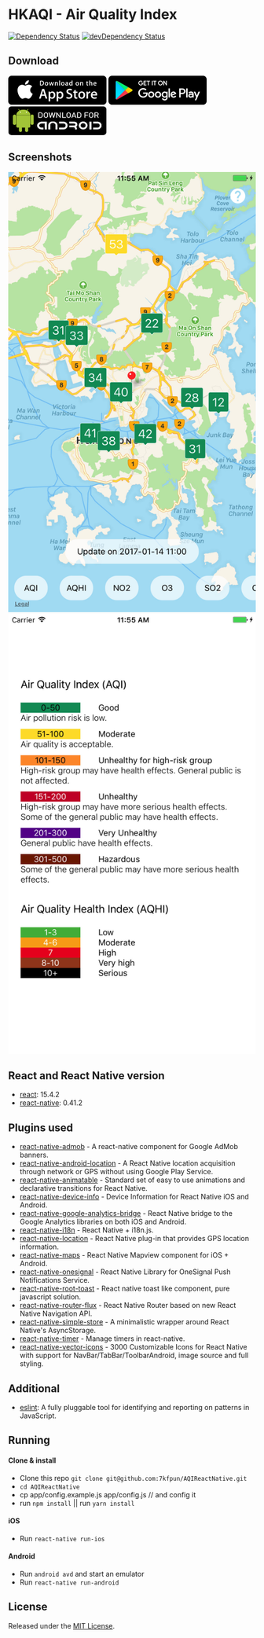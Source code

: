 # HKAQI - Air Quality Index

[![Dependency Status](https://david-dm.org/7kfpun/AQIReactNative.svg)](https://david-dm.org/7kfpun/AQIReactNative) [![devDependency Status](https://david-dm.org/7kfpun/AQIReactNative/dev-status.svg)](https://david-dm.org/7kfpun/AQIReactNative?type=dev)

## Download

[![App Store Button](assets/app-store.png "App Store Button")](https://itunes.apple.com/us/app/hong-kong-air-quality-we-made/id1195271547?ls=1&mt=8)
[![Play Store Button](assets/google-play.png "Google Play Button")](https://play.google.com/store/apps/details?id=com.kfpun.aqi)
[![Apk Download Button](assets/apk-download.png "Apk Download Button")](https://github.com/7kfpun/AQIReactNative/releases/download/v1.0.0/app-release.apk)

## Screenshots

![Screenshot 0](assets/screenshot0.jpg "iOS Screenshot")
![Screenshot 1](assets/screenshot1.jpg "iOS Screenshot")

## React and React Native version

* [react](https://github.com/facebook/react): 15.4.2
* [react-native](https://github.com/facebook/react-native): 0.41.2

## Plugins used

* [react-native-admob](https://github.com/sbugert/react-native-admob) - A react-native component for Google AdMob banners.
* [react-native-android-location](https://github.com/syarul/react-native-android-location) - A React Native location acquisition through network or GPS without using Google Play Service.
* [react-native-animatable](https://github.com/oblador/react-native-animatable) - Standard set of easy to use animations and declarative transitions for React Native.
* [react-native-device-info](https://github.com/rebeccahughes/react-native-device-info) - Device Information for React Native iOS and Android.
* [react-native-google-analytics-bridge](https://github.com/idehub/react-native-google-analytics-bridge) - React Native bridge to the Google Analytics libraries on both iOS and Android.
* [react-native-i18n](https://github.com/AlexanderZaytsev/react-native-i18n) - React Native + i18n.js.
* [react-native-location](https://github.com/timfpark/react-native-location) - React Native plug-in that provides GPS location information.
* [react-native-maps](https://github.com/airbnb/react-native-maps) - React Native Mapview component for iOS + Android.
* [react-native-onesignal](https://github.com/geektimecoil/react-native-onesignal) - React Native Library for OneSignal Push Notifications Service.
* [react-native-root-toast](https://github.com/magicismight/react-native-root-toast) - React native toast like component, pure javascript solution.
* [react-native-router-flux](https://github.com/aksonov/react-native-router-flux) - React Native Router based on new React Native Navigation API.
* [react-native-simple-store](https://github.com/jasonmerino/react-native-simple-store) - A minimalistic wrapper around React Native's AsyncStorage.
* [react-native-timer](https://github.com/fractaltech/react-native-timer) - Manage timers in react-native.
* [react-native-vector-icons](https://github.com/oblador/react-native-vector-icons) - 3000 Customizable Icons for React Native with support for NavBar/TabBar/ToolbarAndroid, image source and full styling.

## Additional

* [eslint](https://github.com/eslint/eslint): A fully pluggable tool for identifying and reporting on patterns in JavaScript.

## Running

#### Clone & install

* Clone this repo `git clone git@github.com:7kfpun/AQIReactNative.git`
* `cd AQIReactNative`
* cp app/config.example.js app/config.js  // and config it
* run `npm install` || run `yarn install`

#### iOS

* Run `react-native run-ios`

#### Android

* Run `android avd` and start an emulator
* Run `react-native run-android`

## License

Released under the [MIT License](http://opensource.org/licenses/MIT).
